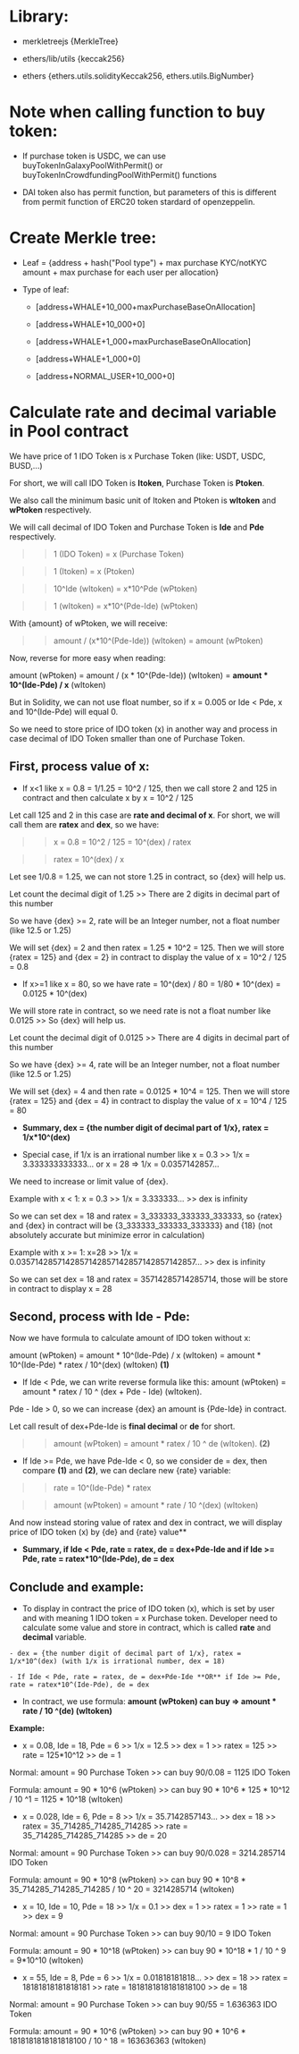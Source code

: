 # Library:

- merkletreejs {MerkleTree}

- ethers/lib/utils {keccak256}

- ethers {ethers.utils.solidityKeccak256, ethers.utils.BigNumber}

# Note when calling function to buy token:

- If purchase token is USDC, we can use buyTokenInGalaxyPoolWithPermit() or buyTokenInCrowdfundingPoolWithPermit() functions

- DAI token also has permit function, but parameters of this is different from permit function of ERC20 token stardard of openzeppelin.

# Create Merkle tree:

- Leaf = {address + hash("Pool type") + max purchase KYC/notKYC amount + max purchase for each user per allocation}

- Type of leaf:

  + [address+WHALE+10_000+maxPurchaseBaseOnAllocation]

  + [address+WHALE+10_000+0]

  + [address+WHALE+1_000+maxPurchaseBaseOnAllocation]

  + [address+WHALE+1_000+0]

  + [address+NORMAL_USER+10_000+0]


# Calculate rate and decimal variable in Pool contract

We have price of 1 IDO Token is x Purchase Token (like: USDT, USDC, BUSD,...)

For short, we will call IDO Token is **Itoken**, Purchase Token is **Ptoken**.

We also call the minimum basic unit of Itoken and Ptoken is **wItoken** and **wPtoken** respectively.

We will call decimal of IDO Token and Purchase Token is **Ide** and **Pde** respectively.

>> 1 (IDO Token) = x (Purchase Token)

>> 1 (Itoken) = x (Ptoken)

>> 10^Ide (wItoken) = x*10^Pde (wPtoken)

>> 1 (wItoken) = x*10^(Pde-Ide) (wPtoken)

With {amount} of wPtoken, we will receive:

>> amount / (x*10^(Pde-Ide)) (wItoken) = amount (wPtoken)

Now, reverse for more easy when reading:

amount (wPtoken) = amount / (x * 10^(Pde-Ide)) (wItoken) = **amount * 10^(Ide-Pde) / x** (wItoken)

But in Solidity, we can not use float number, so if x = 0.005 or Ide < Pde, x and 10^(Ide-Pde) will equal 0.

So we need to store price of IDO token (x) in another way and process in case decimal of IDO Token smaller than one of Purchase Token.

## First, process value of x:

- If x<1 like x = 0.8 = 1/1.25 = 10^2 / 125, then we call store 2 and 125 in contract and then calculate x by x = 10^2 / 125

 Let call 125 and 2 in this case are **rate and decimal of x**. For short, we will call them are **ratex** and **dex**, so we have:

>> x = 0.8 = 10^2 / 125 = 10^(dex) / ratex

>> ratex = 10^(dex) / x

 Let see 1/0.8 = 1.25, we can not store 1.25 in contract, so {dex} will help us.

 Let count the decimal digit of 1.25 >> There are 2 digits in decimal part of this number 

 So we have {dex} >= 2, rate will be an Integer number, not a float number (like 12.5 or 1.25)

 We will set {dex} = 2 and then ratex = 1.25 * 10^2 = 125. Then we will store {ratex = 125} and {dex = 2} in contract to display the value of x = 10^2 / 125 = 0.8


- If x>=1 like x = 80, so we have rate = 10^(dex) / 80 = 1/80 * 10^(dex) = 0.0125 * 10^(dex)

 We will store rate in contract, so we need rate is not a float number like 0.0125 >> So {dex} will help us.

 Let count the decimal digit of 0.0125 >> There are 4 digits in decimal part of this number 

 So we have {dex} >= 4, rate will be an Integer number, not a float number (like 12.5 or 1.25)

 We will set {dex} = 4 and then rate = 0.0125 * 10^4 = 125. Then we will store {ratex = 125} and {dex = 4} in contract to display the value of x = 10^4 / 125 = 80


- **Summary, dex = {the number digit of decimal part of 1/x}, ratex = 1/x*10^(dex)**


- Special case, if 1/x is an irrational number like x = 0.3 >> 1/x = 3.333333333333... or x = 28 => 1/x = 0.0357142857...

 We need to increase  or limit value of {dex}.

 Example with x < 1: x = 0.3 >> 1/x = 3.333333... >> dex is infinity

 So we can set dex = 18 and ratex = 3_333333_333333_333333, so {ratex} and {dex} in contract will be {3_333333_333333_333333} and {18} (not absolutely accurate but minimize error in calculation)

 Example with x >= 1: x=28 >> 1/x = 0.0357142857142857142857142857142857142857... >> dex is infinity

 So we can set dex = 18 and ratex = 35714285714285714, those will be store in contract to display x = 28

## Second, process with Ide - Pde:

Now we have formula to calculate amount of IDO token without x:

amount (wPtoken) = amount * 10^(Ide-Pde) / x (wItoken) = amount * 10^(Ide-Pde) * ratex / 10^(dex) (wItoken) **(1)**

- If Ide < Pde, we can write reverse formula like this: amount (wPtoken) = amount * ratex / 10 ^ (dex + Pde - Ide) (wItoken).

 Pde - Ide > 0, so we can increase {dex} an amount is {Pde-Ide} in contract. 

 Let call result of dex+Pde-Ide is **final decimal** or **de** for short.

>> amount (wPtoken) = amount * ratex / 10 ^ de (wItoken). **(2)**

- If Ide >= Pde, we have Pde-Ide < 0, so we consider de = dex, then compare **(1)** and **(2)**, we can declare new {rate} variable:

>> rate = 10^(Ide-Pde) * ratex 

>> amount (wPtoken) = amount * rate / 10 ^(dex) (wItoken)

 And now instead storing value of ratex and dex in contract, we will display price of IDO token (x) by {de} and {rate} value**

- **Summary, if Ide < Pde, rate = ratex, de = dex+Pde-Ide and if Ide >= Pde, rate = ratex*10^(Ide-Pde), de = dex**

## Conclude and example:

- To display in contract the price of IDO token (x), which is set by user and with meaning 1 IDO token = x Purchase token. Developer need to calculate some value and store in contract, which is called **rate** and **decimal** variable.

```
- dex = {the number digit of decimal part of 1/x}, ratex = 1/x*10^(dex) (with 1/x is irrational number, dex = 18)

- If Ide < Pde, rate = ratex, de = dex+Pde-Ide **OR** if Ide >= Pde, rate = ratex*10^(Ide-Pde), de = dex
```

- In contract, we use formula: **amount (wPtoken) can buy => amount * rate / 10 ^(de) (wItoken)**

**Example:**

- x = 0.08, Ide = 18, Pde = 6 >> 1/x = 12.5 >> dex = 1 >> ratex = 125 >> rate = 125*10^12 >> de = 1

Normal: amount = 90 Purchase Token >> can buy 90/0.08 = 1125 IDO Token

Formula: amount = 90 * 10^6 (wPtoken) >> can buy 90 * 10^6 * 125 * 10^12 / 10 ^1 = 1125 * 10^18 (wItoken)

- x = 0.028, Ide = 6, Pde = 8 >> 1/x = 35.7142857143... >> dex = 18 >> ratex = 35_714285_714285_714285 >> rate = 35_714285_714285_714285 >> de = 20

Normal: amount = 90 Purchase Token >> can buy 90/0.028 = 3214.285714 IDO Token

Formula: amount = 90 * 10^8 (wPtoken) >> can buy 90 * 10^8 * 35_714285_714285_714285 / 10 ^ 20 = 3214285714 (wItoken)

- x = 10, Ide = 10, Pde = 18 >> 1/x = 0.1 >> dex = 1 >> ratex = 1 >> rate = 1 >> dex = 9

Normal: amount = 90 Purchase Token >> can buy 90/10 = 9 IDO Token

Formula: amount = 90 * 10^18 (wPtoken) >> can buy 90 * 10^18 * 1 / 10 ^ 9 = 9*10^10 (wItoken)

- x = 55, Ide = 8, Pde = 6 >> 1/x = 0.01818181818... >> dex = 18 >> ratex = 18181818181818181 >> rate = 1818181818181818100 >> de = 18

Normal: amount = 90 Purchase Token >> can buy 90/55 = 1.636363 IDO Token

Formula: amount = 90 * 10^6 (wPtoken) >> can buy 90 * 10^6 * 1818181818181818100 / 10 ^ 18 = 163636363 (wItoken)
